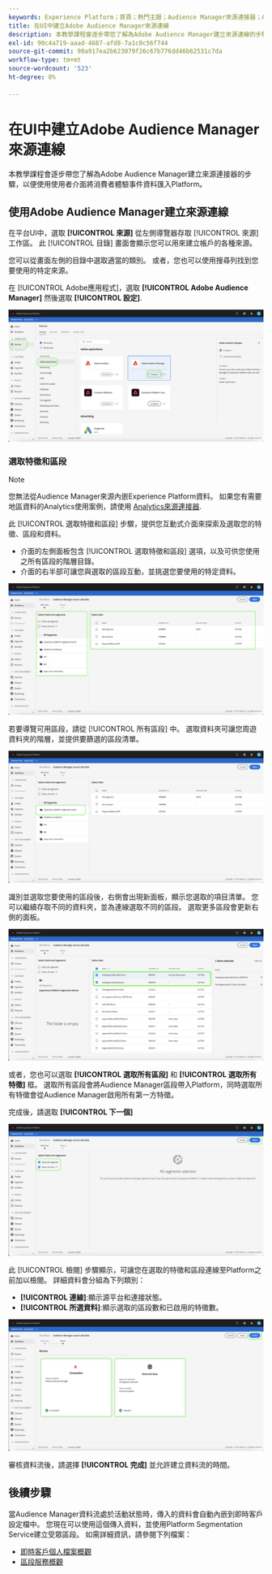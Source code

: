 ```yaml
---
keywords: Experience Platform；首頁；熱門主題；Audience Manager來源連接器；Audience Manager;Audience Manager連接器
title: 在UI中建立Adobe Audience Manager來源連線
description: 本教學課程會逐步帶您了解為Adobe Audience Manager建立來源連線的步驟，以使用使用者介面將消費者體驗事件資料匯入Platform。
exl-id: 90c4a719-aaad-4687-afd8-7a1c0c56f744
source-git-commit: 90a917ea2b623079f26c67b776dd46b62531c7da
workflow-type: tm+mt
source-wordcount: '523'
ht-degree: 0%

---
```


# 在UI中建立Adobe Audience Manager來源連線

本教學課程會逐步帶您了解為Adobe Audience Manager建立來源連接器的步驟，以便使用使用者介面將消費者體驗事件資料匯入Platform。

## 使用Adobe Audience Manager建立來源連線

在平台UI中，選取 **[!UICONTROL 來源]** 從左側導覽器存取 [!UICONTROL 來源] 工作區。 此 [!UICONTROL 目錄] 畫面會顯示您可以用來建立帳戶的各種來源。

您可以從畫面左側的目錄中選取適當的類別。 或者，您也可以使用搜尋列找到您要使用的特定來源。

在 [!UICONTROL Adobe應用程式]，選取 **[!UICONTROL Adobe Audience Manager]** 然後選取 **[!UICONTROL 設定]**.

![目錄](../../../../images/tutorials/create/aam/catalog.png)

### 選取特徵和區段

>[!NOTE]
>
>您無法從Audience Manager來源內嵌Experience Platform資料。 如果您有需要地區資料的Analytics使用案例，請使用 [Analytics來源連接器](../adobe-applications/analytics.md).

此 [!UICONTROL 選取特徵和區段] 步驟，提供您互動式介面來探索及選取您的特徵、區段和資料。

* 介面的左側面板包含 [!UICONTROL 選取特徵和區段] 選項，以及可供您使用之所有區段的階層目錄。
* 介面的右半部可讓您與選取的區段互動，並挑選您要使用的特定資料。

![新增資料](../../../../images/tutorials/create/aam/add-data.png)

若要導覽可用區段，請從 [!UICONTROL 所有區段] 中。 選取資料夾可讓您周遊資料夾的階層，並提供要篩選的區段清單。

![區段資料夾](../../../../images/tutorials/create/aam/segment-folder.png)

識別並選取您要使用的區段後，右側會出現新面板，顯示您選取的項目清單。 您可以繼續存取不同的資料夾，並為連線選取不同的區段。 選取更多區段會更新右側的面板。

![select-data](../../../../images/tutorials/create/aam/select-data.png)

或者，您也可以選取 **[!UICONTROL 選取所有區段]** 和 **[!UICONTROL 選取所有特徵]** 框。 選取所有區段會將Audience Manager區段帶入Platform，同時選取所有特徵會從Audience Manager啟用所有第一方特徵。

完成後，請選取 **[!UICONTROL 下一個]**

![所有區段](../../../../images/tutorials/create/aam/all-segments.png)

此 [!UICONTROL 檢閱] 步驟顯示，可讓您在選取的特徵和區段連線至Platform之前加以檢閱。 詳細資料會分組為下列類別：

* **[!UICONTROL 連線]**:顯示源平台和連接狀態。
* **[!UICONTROL 所選資料]**:顯示選取的區段數和已啟用的特徵數。

![審查](../../../../images/tutorials/create/aam/review.png)

審核資料流後，請選擇 **[!UICONTROL 完成]** 並允許建立資料流的時間。

## 後續步驟

當Audience Manager資料流處於活動狀態時，傳入的資料會自動內嵌到即時客戶設定檔中。 您現在可以使用這個傳入資料，並使用Platform Segmentation Service建立受眾區段。 如需詳細資訊，請參閱下列檔案：

* [即時客戶個人檔案概觀](../../../../../profile/home.md)
* [區段服務概觀](../../../../../segmentation/home.md)
